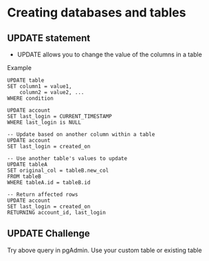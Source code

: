 # Creating databases and tables

## UPDATE statement
- UPDATE allows you to change the value of the columns in a table

Example
```
UPDATE table
SET column1 = value1,
    column2 = value2, ...
WHERE condition

UPDATE account
SET last_login = CURRENT_TIMESTAMP
WHERE last_login is NULL

-- Update based on another column within a table
UPDATE account
SET last_login = created_on

-- Use another table's values to update
UPDATE tableA
SET original_col = tableB.new_col
FROM tableB
WHERE tableA.id = tableB.id

-- Return affected rows
UPDATE account
SET last_login = created_on
RETURNING account_id, last_login
```

## UPDATE Challenge
Try above query in pgAdmin. Use your custom table or existing table